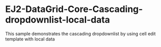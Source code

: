 # EJ2-DataGrid-Core-Cascading-dropdownlist-local-data
This sample demonstrates the cascading dropdownlist by using cell edit template with local data
